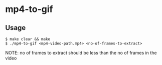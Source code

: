# mp4-to-gif

## Usage

```console
$ make clear && make
$ ./mp4-to-gif <mp4-video-path.mp4> <no-of-frames-to-extract>
```

NOTE: no of frames to extract should be less than the no of frames in the video
